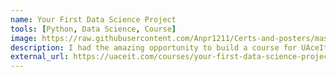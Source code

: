 ```yaml
---
name: Your First Data Science Project
tools: [Python, Data Science, Course]
image: https://raw.githubusercontent.com/Anpr1211/Certs-and-posters/master/UAceIt%20Course.jpeg
description: I had the amazing opportunity to build a course for UAceIt, an E-learning platform, on what could be a beginner's first data science project.
external_url: https://uaceit.com/courses/your-first-data-science-project/
---
```


